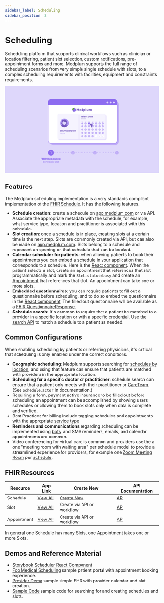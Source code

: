 ```yaml
---
sidebar_label: Scheduling
sidebar_position: 3
---
```


# Scheduling

Scheduling platform that supports clinical workflows such as clinician or location filtering, patient slot selection, custom notifications, pre-appointment forms and more. Medplum supports the full range of scheduling scenarios from very simple single schedule with slots, to a complex scheduling requirements with facilities, equipment and constraints requirements.

![Scheduling Art](../products/img/medplum-scheduling.png)

## Features

The Medplum scheduling implementation is a very standards compliant implementation of the [FHIR Schedule](/docs/api/fhir/resources/schedule). It has the following features.

- **Schedule creation**: create a schedule on [app.medplum.com](https://app.medplum.com/Schedule) or via API. Associate the appropriate metadata with the schedule, for example, what service type, location and practitioner is associated with this schedule.
- **Slot creation**: once a schedule is in place, creating slots at a certain time is the next step. Slots are commonly created via API, but can also be made on [app.medplum.com](https://app.medplum.com/Slot). Slots belong to a schedule and represent an opening on that schedule that can be booked.
- **Calendar scheduler for patients**: when allowing patients to book their appointments you can embed a schedule in your application that corresponds to a schedule. Here is the [React component](https://storybook.medplum.com/?path=/docs/medplum-scheduler--basic). When the patient selects a slot, create an appointment that references that slot programmatically and mark the `Slot.status=busy` and create an [Appointment](https://app.medplum.com/Appointment) that references that slot. An appointment can take one or more slots.
- **Embedded questionnaires**: you can require patients to fill out a questionnaire before scheduling, and to do so embed the questionnaire in the [React component](https://storybook.medplum.com/?path=/docs/medplum-scheduler--basic). The filled out questionnaire will be available as a [FHIR QuestionnaireResponse](https://app.medplum.com/QuestionnaireResponse?_count=20&_fields=id,_lastUpdated&_offset=0&_sort=-_lastUpdated).
- **Schedule search**: It's common to require that a patient be matched to a provider in a specific location or with a specific credential. Use the [search API](/docs/sdk/core.medplumclient.search) to match a schedule to a patient as needed.

## Common Configurations

When enabling scheduling by patients or referring physicians, it's critical that scheduling is only enabled under the correct conditions.

- **Geographic scheduling**: Medplum supports searching for [schedules by location](/docs/api/fhir/resources/schedule#search-parameters), and using that feature can ensure that patients are matched with providers in the appropriate location.
- **Scheduling for a specific doctor or practitioner**: schedule search can ensure that a patient only meets with their practitioner or [CareTeam](https://app.medplum.com/CareTeam). (See `Schedule.actor` in documentation.)
- Requiring a form, payment active insurance to be filled out before scheduling an appointment can be accomplished by showing users schedules or allowing them to book slots only when data is complete and verified.
- Best Practices for billing include tagging schedules and appointments with the appropriate [service type](https://x12.org/codes/service-type-codes)
- **Reminders and communications** regarding scheduling can be implemented using [bots](/docs/bots), and SMS reminders, emails, and calendar appointments are common.
- Video conferencing for virtual care is common and providers use the a one "meeting room with waiting area" per schedule model to provide a streamlined experience for providers, for example one [Zoom Meeting Room](https://support.zoom.us/hc/en-us/articles/204772869-Zoom-Rooms-User-Guide) per [schedule](https://app.medplum.com/Schedule).

## FHIR Resources

| Resource    | App Link                                        | Create New                                         | API Documentation                           |
| ----------- | ----------------------------------------------- | -------------------------------------------------- | ------------------------------------------- |
| Schedule    | [View All](https://app.medplum.com/Schedule)    | [Create New](https://app.medplum.com/Schedule/new) | [API](/docs/api/fhir/resources/schedule)    |
| Slot        | [View All](https://app.medplum.com/Slot)        | Create via API or workflow                         | [API](/docs/api/fhir/resources/slot)        |
| Appointment | [View All](https://app.medplum.com/Appointment) | Create via API or workflow                         | [API](/docs/api/fhir/resources/appointment) |

In general one Schedule has many Slots, one Appointment takes one or more Slots.

## Demos and Reference Material

- [Storybook Scheduler React Component](https://storybook.medplum.com/?path=/docs/medplum-scheduler--basic)
- [Foo Medical Scheduling](https://foomedical.com/get-care) sample patient portal with appointment booking experience.
- [Provider Demo](https://provider.foomedical.com/) sample simple EHR with provider calendar and slot creation.
- [Sample Code](https://github.com/medplum/medplum-demo-bots/blob/main/src/examples/sample-account-setup.ts) sample code for searching for and creating schedules and slots.
